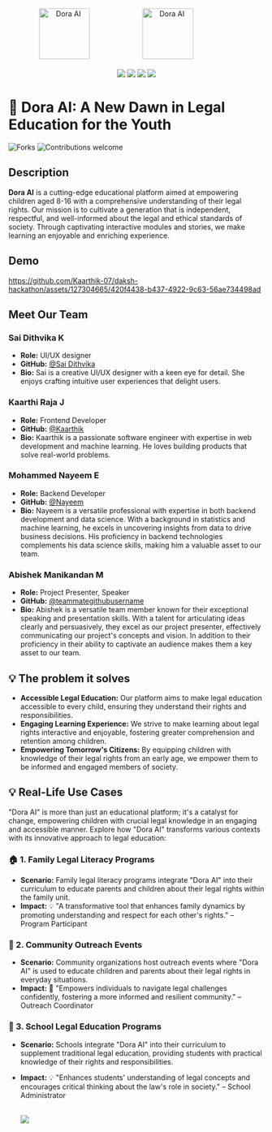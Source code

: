 <div align="center">
  <img src="https://github.com/images/modules/site/copilot/productivity-bg-head.png" width="100" alt="Dora AI" style="margin-right: 80px;" /> 
  <img src="https://github.com/Sai-Dithvika/Vashisht-Hackathon/assets/118179484/6c37f2f1-efcd-473c-ab39-2d656899eaaf" width="100" alt="Dora AI" style="margin-left: 20px; margin-right: 80px;" />
  <br />
  <br />
<img src="https://img.shields.io/badge/IIITDM-%23121011?style=for-the-badge&logoColor=%23ffffff&color=%23000000">
<img src="https://img.shields.io/badge/Vashisht-%23121011?style=for-the-badge&color=blue">
<img src="https://img.shields.io/badge/Google-%23121011?style=for-the-badge&logoColor=%23ffffff&color=%23000000">
<img src="https://img.shields.io/badge/github-%23121011.svg?style=for-the-badge&logo=github&color=black">  
</div>

# 🌈 Dora AI: A New Dawn in Legal Education for the Youth
![Forks](https://img.shields.io/badge/License-MIT-red.svg) ![Contributions welcome](https://img.shields.io/badge/contributions-welcome-brightgreen.svg)

## Description

**Dora AI** is a cutting-edge educational platform aimed at empowering children aged 8-16 with a comprehensive understanding of their legal rights. Our mission is to cultivate a generation that is independent, respectful, and well-informed about the legal and ethical standards of society. Through captivating interactive modules and stories, we make learning an enjoyable and enriching experience.
## Demo
https://github.com/Kaarthik-07/daksh-hackathon/assets/127304665/420f4438-b437-4922-9c63-56ae734498ad


## Meet Our Team

### Sai Dithvika K
- **Role:** UI/UX designer
- **GitHub:** [@Sai Dithvika](https://github.com/Sai-Dithvika)
- **Bio:** Sai is a creative UI/UX designer with a keen eye for detail. She enjoys crafting intuitive user experiences that delight users.
### Kaarthi Raja J
- **Role:** Frontend Developer
- **GitHub:** [@Kaarthik](https://github.com/Kaarthik-07)
- **Bio:** Kaarthik is a passionate software engineer with expertise in web development and machine learning. He loves building products that solve real-world problems.

### Mohammed Nayeem E
- **Role:** Backend Developer
- **GitHub:** [@Nayeem](https://github.com/MohammedNayeemE)
- **Bio:** Nayeem is a versatile professional with expertise in both backend development and data science. With a background in statistics and machine learning, he excels in uncovering insights from data to drive business decisions. His proficiency in backend technologies complements his data science skills, making him a valuable asset to our team.

### Abishek Manikandan M
- **Role:** Project Presenter, Speaker
- **GitHub:** [@teammategithubusername](https://github.com/teammategithubusername)
- **Bio:** Abishek is a versatile team member known for their exceptional speaking and presentation skills. With a talent for articulating ideas clearly and persuasively, they excel as our project presenter, effectively communicating our project's concepts and vision. In addition to their proficiency in their ability to captivate an audience makes them a key asset to our team.
## 💡 The problem it solves

- **Accessible Legal Education:** Our platform aims to make legal education accessible to every child, ensuring they understand their rights and responsibilities.
- **Engaging Learning Experience:** We strive to make learning about legal rights interactive and enjoyable, fostering greater comprehension and retention among children.
- **Empowering Tomorrow's Citizens:** By equipping children with knowledge of their legal rights from an early age, we empower them to be informed and engaged members of society.

## 💡 Real-Life Use Cases

"Dora AI" is more than just an educational platform; it's a catalyst for change, empowering children with crucial legal knowledge in an engaging and accessible manner. Explore how "Dora AI" transforms various contexts with its innovative approach to legal education:

### 🏠 1. Family Legal Literacy Programs
- **Scenario:** Family legal literacy programs integrate "Dora AI" into their curriculum to educate parents and children about their legal rights within the family unit.
- **Impact:** 💡 "A transformative tool that enhances family dynamics by promoting understanding and respect for each other's rights." – Program Participant

### 👫 2. Community Outreach Events
- **Scenario:** Community organizations host outreach events where "Dora AI" is used to educate children and parents about their legal rights in everyday situations.
- **Impact:** 🌱 "Empowers individuals to navigate legal challenges confidently, fostering a more informed and resilient community." – Outreach Coordinator

### 🏫 3. School Legal Education Programs
- **Scenario:** Schools integrate "Dora AI" into their curriculum to supplement traditional legal education, providing students with practical knowledge of their rights and responsibilities.
- **Impact:** 💡 "Enhances students' understanding of legal concepts and encourages critical thinking about the law's role in society." – School Administrator
  <br />
  <br />

  <a href="https://github.com/Sai-Dithvika/Vashisht-Hackathon/blob/main/notebook/Navigation.md"><img src="https://github.com/t-aswath/mdeditor/assets/119417646/d9574fc2-aa05-4492-b23b-aa9f3e31c60d"></a>
